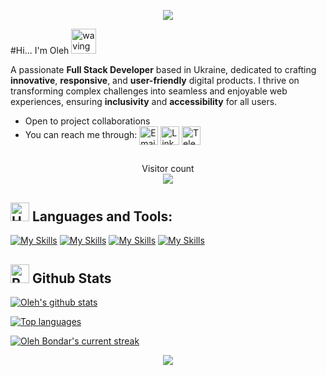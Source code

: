 <p align="center">
     <img src="https://capsule-render.vercel.app/api?type=waving&color=gradient&height=100&section=header"/>
</p>

#Hi... I'm Oleh  <img src="https://user-images.githubusercontent.com/72663882/171687151-bb31c996-c9d2-49c8-b593-734946893b23.gif" alt="waving hand gif" aria-hidden="true" width="40" />

A passionate **Full Stack Developer** based in Ukraine, dedicated to crafting **innovative**, **responsive**, and **user-friendly** digital products. I thrive on transforming complex challenges into seamless and enjoyable web experiences, ensuring **inclusivity** and **accessibility** for all users.
- Open to project collaborations
- You can reach me through: <a href="mailto:olegbondarwork@gmail.com" title="Email"><img alt="Email" src="https://img.shields.io/badge/Gmail-D14836?style=for-the-badge&logo=gmail&logoColor=white" height="30" align="center"/></a> <a href="https://www.linkedin.com/in/oleg-bondar-full-stack/"><img  alt="LinkedIn" title="LinkedIn" src="https://img.shields.io/static/v1?message=LinkedIn&logo=linkedin&label=&color=0077B5&logoColor=white&labelColor=&style=for-the-badge" height="30" align="center" /></a> <a href="https://t.me/bondar_olegua" title="Telegram"><img alt="Telegram" src="https://img.shields.io/badge/Telegram-2CA5E0?style=for-the-badge&logo=telegram&logoColor=white" height="30" align="center"/></a>
##

<p align="center">
  Visitor count<br>
  <img src="https://profile-counter.glitch.me/_OlegBondarUA/count.svg" />
</p>

## <img src="https://raw.githubusercontent.com/Tarikul-Islam-Anik/Animated-Fluent-Emojis/master/Emojis/Objects/Hammer%20and%20Wrench.png" alt="Hammer and Wrench" width="30" height="30" /> **Languages and Tools:**

[![My Skills](https://skillicons.dev/icons?i=html,css,sass,less,js,jquery,vue,pinia,vite&perline=7)](#)
[![My Skills](https://skillicons.dev/icons?i=python,django,fastapi,flask,nginx,bots&perline=7)](#)
[![My Skills](https://skillicons.dev/icons?i=postgres,redis,selenium,sentry&perline=7)](#)
[![My Skills](https://skillicons.dev/icons?i=docker,git,github,figma,postman,pycharm,vscode&perline=7)](#)

## <img src="https://raw.githubusercontent.com/Tarikul-Islam-Anik/Animated-Fluent-Emojis/master/Emojis/Travel%20and%20places/Rocket.png" alt="Rocket" width="30" height="30" /> Github Stats 

 [![Oleh's github stats](https://bad-apple-github-readme.vercel.app/api?username=OlegBondarUA&show_icons=true&count_private=true&line_height=20&icon_color=00b3ff&theme=blue-green&title_color=00b3ff)](#)
 
 [![Top languages](https://github-readme-mwendwa.vercel.app/api/top-langs/?username=OlegBondarUA&layout=compact&count_private=true&theme=blue-green&title_color=00b3ff)](#)

[![Oleh Bondar's current streak](https://streak-stats.demolab.com/?user=OlegBondarUA&count_private=true&theme=blue-green&title_color=00b3ff)](#)

<p align="center">
     <img src="https://capsule-render.vercel.app/api?type=waving&color=gradient&height=100&section=footer"/>
</p>
